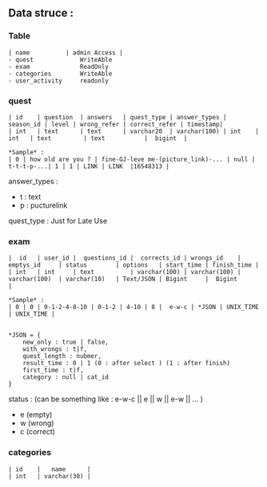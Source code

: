 ## Data struce :


### Table
```
| name          | admin Access |   
- quest             WriteAble
- exam              ReadOnly
- categories        WriteAble
- user_activity     readonly
```

### quest

```
| id    | question  | answers   | quest_type | answer_types | season_id | level | wrong_refer | correct_refer | timestamp|
| int   | text      | text      | varchar20  | varchar(100) | int    | int   | text         | text           |  bigint  |

*Sample* : 
| 0 | how old are you ? | fine-GJ-leve me-(picture_link)-... | null | t-t-t-p-...| 1 | 1 | LINK | LINK  |16548313 | 

```
answer_types : 
- t : text
- p : pucturelink 

quest_type : Just for Late Use



### exam

```
|  id   | user_id |  questions_id |  corrects_id | wrongs_id    | emptys_id     | status        | options   | start_time | finish_time |
| int   | int     | text          | varchar(100) | varchar(100) | varchar(100)  | varchar(10)   | Text/JSON | Bigint     |  Bigint      |

*Sample* : 
| 0 | 0 | 0-1-2-4-8-10 | 0-1-2 | 4-10 | 8 |  e-w-c | *JSON | UNIX_TIME | UNIX_TIME | 


*JSON = {
    new_only : true | false,
    with_wrongs : t|f,
    quest_length : nubmer,
    result_time : 0 | 1 (0 : after select ) (1 : after finish)
    first_time : t|f,
    category : null | cat_id 
}
```

status : (can be something like : e-w-c || e || w || e-w || ... )
- e (empty)
- w (wrong)
- c (correct)


### categories

```
| id    |   name      |
| int   | varchar(30) |
```




## 